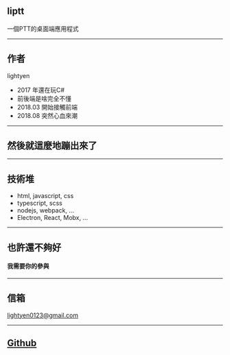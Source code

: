 ## liptt

一個PTT的桌面端應用程式

---

## 作者

lightyen

* 2017 年還在玩C#
* 前後端是啥完全不懂
* 2018.03 開始接觸前端
* 2018.08 突然心血來潮

---

## 然後就這麼地蹦出來了

---

## 技術堆
* html, javascript, css
* typescript, scss 
* nodejs, webpack, ...
* Electron, React, Mobx, ...

---

## 也許還不夠好

#### 我需要你的參與

---

## 信箱
lightyen0123@gmail.com

---

## [Github](https://github.com/lightyen/liptt-electron-react)

